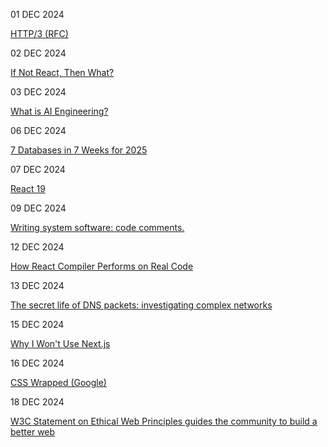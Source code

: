 
01 DEC 2024

[HTTP/3 (RFC)](https://datatracker.ietf.org/doc/html/rfc9114)

02 DEC 2024

[If Not React, Then What?](https://infrequently.org/2024/11/if-not-react-then-what)

03 DEC 2024

[What is AI Engineering?](https://www.newsletter.swirlai.com/p/what-is-ai-engineering)

06 DEC 2024

[7 Databases in 7 Weeks for 2025](https://matt.blwt.io/post/7-databases-in-7-weeks-for-2025/)

07 DEC 2024

[React 19](https://github.com/facebook/react/blob/main/CHANGELOG.md)

09 DEC 2024

[Writing system software: code comments.](https://antirez.com/news/124)

12 DEC 2024

[How React Compiler Performs on Real Code](https://www.developerway.com/posts/how-react-compiler-performs-on-real-code)

13 DEC 2024

[The secret life of DNS packets: investigating complex networks](https://stripe.com/blog/secret-life-of-dns)

15 DEC 2024

[Why I Won't Use Next.js](https://www.epicweb.dev/why-i-wont-use-nextjs)

16 DEC 2024

[CSS Wrapped (Google)](https://chrome.dev/css-wrapped-2024/)

18 DEC 2024

[W3C Statement on Ethical Web Principles guides the community to build a better web](https://www.w3.org/blog/2024/w3c-statement-on-ethical-web-principles-guides-the-community-to-build-a-better-web/)